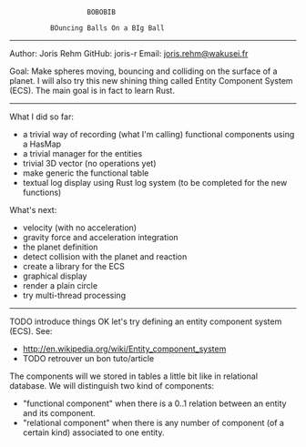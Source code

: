 

                       BOBOBIB
          
              BOuncing Balls On a BIg Ball


 -------------------------------------------------------------

  Author: Joris Rehm
          GitHub: joris-r
          Email: joris.rehm@wakusei.fr

  Goal: Make spheres moving, bouncing and colliding on the
        surface of a planet. I will also try this new shining
        thing called Entity Component System (ECS). The main
        goal is in fact to learn Rust.

 -------------------------------------------------------------
 
What I did so far:
  - a trivial way of recording (what I'm calling)
    functional components using a HasMap
  - a trivial manager for the entities
  - trivial 3D vector (no operations yet)
  - make generic the functional table
  - textual log display using Rust log system
    (to be completed for the new functions)

What's next:
  - velocity (with no acceleration)
  - gravity force and acceleration integration
  - the planet definition
  - detect collision with the planet and reaction
  - create a library for the ECS
  - graphical display
  - render a plain circle
  - try multi-thread processing

 -------------------------------------------------------------

TODO introduce things
OK let's try defining an entity component system (ECS).
See:
  - http://en.wikipedia.org/wiki/Entity_component_system
  - TODO retrouver un bon tuto/article

The components will we stored in tables a little bit like in
relational database.
We will distinguish two kind of components:
  - "functional component" when there is a 0..1 relation between an entity
    and its component.
  - "relational component" when there is any number of component (of
    a certain kind) associated to one entity.
